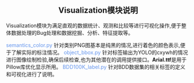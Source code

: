 ## <div align="center">Visualization模块说明</div>

Visualization模块为满足直观的数据统计、观测和比较等进行可视化操作,便于整体数据处理的Bug处理和数据挖掘、分析、特征提取等。

<font color=CornflowerBlue>semantics_color.py</font> 针对类别PNG图基本是纯黑的情况,进行着色的颜色表示,便于了解实际的标注情况。
<font color=CornflowerBlue>object_bbox.py</font> 针对标签输出为YOLO的cxywh的情况进行图像绘制检验,确保后续检查,也为其他潜在的调用提供接口。<b>Arial.ttf</b>是用于Pillow库优化显示所用。
<font color=CornflowerBlue>BDD100K_label.py</font> 针对BDD数据集的相关标签的定义和可视化进行了说明。